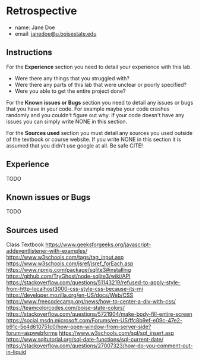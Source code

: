 # Retrospective

- name: Jane Doe
- email: janedoe@u.boisestate.edu

## Instructions

For the **Experience** section you need to detail your experience with this lab. 

- Were there any things that you struggled with? 
- Were there any parts of this lab that were unclear or poorly specified? 
- Were you able to get the entire project done?

For the **Known issues or Bugs** section you need to detail any issues or bugs that you have in your
code. For example maybe your code crashes randomly and you couldn't figure out why. If your code
doesn't have any issues you can simply write NONE in this section.

For the **Sources used** section you must detail any sources you used outside of the textbook or
course website. If you write NONE in this section it is assumed that you didn't use google at all.
Be safe CITE!

## Experience

TODO

## Known issues or Bugs

TODO

## Sources used

Class Textbook
https://www.geeksforgeeks.org/javascript-addeventlistener-with-examples/
https://www.w3schools.com/tags/tag_input.asp
https://www.w3schools.com/jsref/jsref_forEach.asp
https://www.npmjs.com/package/sqlite3#installing
https://github.com/TryGhost/node-sqlite3/wiki/API
https://stackoverflow.com/questions/51143219/refused-to-apply-style-from-http-localhost3000-css-style-css-because-its-mi
https://developer.mozilla.org/en-US/docs/Web/CSS
https://www.freecodecamp.org/news/how-to-center-a-div-with-css/
https://teamcolorcodes.com/boise-state-colors/
https://stackoverflow.com/questions/5721904/make-body-fill-entire-screen
https://social.msdn.microsoft.com/Forums/en-US/ffc8b9ef-e09c-47e2-b91c-5e4d610751c0/how-open-window-from-server-side?forum=aspwebforms
https://www.w3schools.com/sql/sql_insert.asp
https://www.sqltutorial.org/sql-date-functions/sql-current-date/
https://stackoverflow.com/questions/27007323/how-do-you-comment-out-in-liquid
